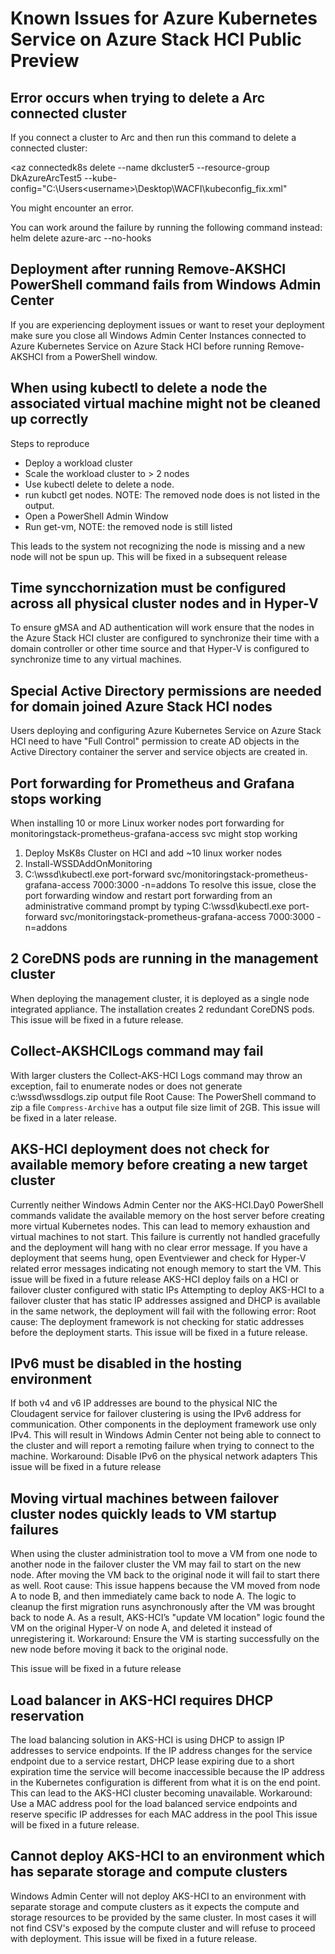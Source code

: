 # Known Issues for Azure Kubernetes Service on Azure Stack HCI Public Preview

## Error occurs when trying to delete a Arc connected cluster
If you connect a cluster to Arc and then run this command to delete a connected cluster:

<az connectedk8s delete --name dkcluster5 --resource-group DkAzureArcTest5 --kube-config="C:\Users\<username>\Desktop\WACFI\kubeconfig_fix.xml"

You might encounter an error.

You can work around the failure by running the following command instead:
helm delete azure-arc --no-hooks

## Deployment after running Remove-AKSHCI PowerShell command fails from Windows Admin Center
If you are experiencing deployment issues or want to reset your deployment make sure you close all Windows Admin Center Instances
connected to Azure Kubernetes Service on Azure Stack HCI before running Remove-AKSHCI from a PowerShell window.

## When using kubectl to delete a node the associated virtual machine might not be cleaned up correctly

Steps to reproduce
* Deploy a workload cluster
* Scale the workload cluster to > 2 nodes
* Use kubectl delete to delete a node. 
* run kubctl get nodes. NOTE: The removed node does is not listed in the output.
* Open a PowerShell Admin Window
* Run get-vm, NOTE: the removed node is still listed

This leads to the system not recognizing the node is missing and a new node will not be spun up. 
This will be fixed in a subsequent release

## Time syncchornization must be configured across all physical cluster nodes and in Hyper-V
To ensure gMSA and AD authentication will work ensure that the nodes in the Azure Stack HCI cluster are configured to synchronize their time with a domain controller or other
time source and that Hyper-V is configured to synchronize time to any virtual machines.

## Special Active Directory permissions are needed for domain joined Azure Stack HCI nodes 
Users deploying and configuring Azure Kubernetes Service on Azure Stack HCI need to have "Full Control" permission to create AD objects in the Active Directory container the server and service
objects are created in. 

## Port forwarding for Prometheus and Grafana stops working
When installing 10 or more Linux worker nodes port forwarding for monitoringstack-prometheus-grafana-access svc might stop working
1. Deploy MsK8s Cluster on HCI and add ~10 linux worker nodes
2. Install-WSSDAddOnMonitoring 
3. C:\wssd\kubectl.exe port-forward svc/monitoringstack-prometheus-grafana-access 7000:3000 -n=addons
To resolve this issue, close the port forwarding window and restart port forwarding from an administrative command prompt by typing 
C:\wssd\kubectl.exe port-forward svc/monitoringstack-prometheus-grafana-access 7000:3000 -n=addons

## 2 CoreDNS pods are running in the management cluster
When deploying the management cluster, it is deployed as a single node integrated appliance. The installation creates 2 redundant CoreDNS pods. 
This issue will be fixed in a future release.

## Collect-AKSHCILogs command may fail
With larger clusters the Collect-AKS-HCI Logs command may throw an exception, fail to enumerate nodes or does not generate c:\wssd\wssdlogs.zip output file
Root Cause: The PowerShell command to zip a file `Compress-Archive` has a output file size limit of 2GB. 
This issue will be fixed in a later release.

## AKS-HCI deployment does not check for available memory before creating a new target cluster
Currently neither Windows Admin Center nor the AKS-HCI.Day0 PowerShell commands validate the available memory on the host server before creating more virtual Kubernetes nodes. This can lead to memory exhaustion and virtual machines to not start. This failure is currently not handled gracefully and the deployment will hang with no clear error message.
If you have a deployment that seems hung, open Eventviewer and check for Hyper-V related error messages indicating not enough memory to start the VM.
This issue will be fixed in a future release
AKS-HCI deploy fails on a HCI or failover cluster configured with static IPs
Attempting to deploy AKS-HCI to a failover cluster that has static IP addresses assigned and DHCP is available in the same network, the deployment will fail with the following error:
 Root cause: The deployment framework is not checking for static addresses before the deployment starts. 
This issue will be fixed in a future release.

## IPv6 must be disabled in the hosting environment
If both v4 and v6 IP addresses are bound to the physical NIC the Cloudagent service for failover clustering is using the IPv6 address for communication. Other components in the deployment framework use only IPv4. This will result in Windows Admin Center not being able to connect to the cluster and will report a remoting failure when trying to connect to the machine.
Workaround: Disable IPv6 on the physical network adapters
This issue will be fixed in a future release

## Moving virtual machines between failover cluster nodes quickly leads to VM startup failures
When using the cluster administration tool to move a VM from one node to another node in the failover cluster the VM may fail to start on the new node. 
After moving the VM back to the original node it will fail to start there as well.
Root cause: This issue happens because the VM moved from node A to node B, and then immediately came back to node A. The logic to cleanup the first migration runs asynchronously  after the VM was brought back to node A. As a result, AKS-HCI’s "update VM location" logic found the VM on the original Hyper-V on node A, and deleted it instead of unregistering it.
Workaround: Ensure the VM is starting successfully on the new node before moving it back to the original node.

This issue will be fixed in a future release

## Load balancer in AKS-HCI requires DHCP reservation
The load balancing solution in AKS-HCI is using DHCP to assign IP addresses to service endpoints. If the IP address changes for the service endpoint due to a service restart, DHCP lease expiring due to a short expiration time the service will become inaccessible because the IP address in the Kubernetes configuration is different from what it is on the end point. This can lead to the AKS-HCI cluster becoming unavailable.
Workaround: Use a MAC address pool for the load balanced service endpoints and reserve specific IP addresses for each MAC address in the pool
This issue will be fixed in a future release.

## Cannot deploy AKS-HCI to an environment which has separate storage and compute clusters
Windows Admin Center will not deploy AKS-HCI to an environment with separate storage and compute clusters as it expects the compute and storage resources to be provided by the same cluster. In most cases it will not find CSV's exposed by the compute cluster and will refuse to proceed with deployment.
This issue will be fixed in a future release.
